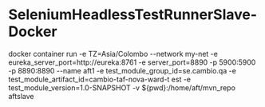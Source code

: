 # SeleniumHeadlessTestRunnerSlave-Docker

docker container run -e TZ=Asia/Colombo --network my-net -e eureka_server_port=http://eureka:8761 -e server_port=8890 -p 5900:5900 -p 8890:8890 --name aft1 -e test_module_group_id=se.cambio.qa -e test_module_artifact_id=cambio-taf-nova-ward-t
est -e test_module_version=1.0-SNAPSHOT -v ${pwd}:/home/aft/mvn_repo aftslave
